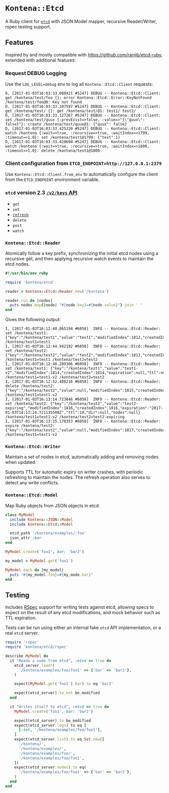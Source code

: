 # `Kontena::Etcd`
A Ruby client for [`etcd`](https://github.com/coreos/etcd) with JSON Model mapper, recursive Reader/Writer, rspec testing support.

## Features
Inspired by and mostly compatible with https://github.com/ranjib/etcd-ruby, extended with additional features:

### Request DEBUG Logging

Use the `LOG_LEVEL=debug` env to log all `Kontena::Etcd::Client` requests:

```
D, [2017-01-03T16:03:33.088421 #5247] DEBUG -- Kontena::Etcd::Client: get /kontena/test/foo {}: error Kontena::Etcd::Error::KeyNotFound /kontena/test/foo@0: Key not found
D, [2017-01-03T16:03:33.107597 #5247] DEBUG -- Kontena::Etcd::Client: get /kontena/test/ {}: get /kontena/test/@1: test1/ test2/
D, [2017-01-03T16:03:33.127267 #5247] DEBUG -- Kontena::Etcd::Client: set /kontena/test/quux {:prevExist=>false, :value=>"{\"quux\": false}"}: create /kontena/test/quux@1: {"quux": false}
D, [2017-01-03T16:03:33.425220 #5247] DEBUG -- Kontena::Etcd::Client: watch /kontena {:wait=>true, :recursive=>true, :waitIndex=>1799, :timeout=>1.0}: set /kontena/test1@1799: {"test":1}
D, [2017-01-03T16:03:33.428694 #5247] DEBUG -- Kontena::Etcd::Client: watch /kontena {:wait=>true, :recursive=>true, :waitIndex=>1800, :timeout=>1.0}: delete /kontena/test1@1800:
```

### Client configuration from `ETCD_ENDPOINT=http://127.0.0.1:2379`

Use `Kontena::Etcd::Client.from_env` to automatically configure the client from the `ETCD_ENDPOINT` environment variable.

### `etcd` version 2.3 [`/v2/keys` API](https://github.com/coreos/etcd/blob/v2.3.7/Documentation/api.md#key-space-operations)

* `get`
* `set`
* [`refresh`](https://github.com/coreos/etcd/blob/v2.3.7/Documentation/api.md#refreshing-key-ttl)
* `delete`
* `post`
* `watch`

### `Kontena::Etcd::Reader`

Atomically follow a key prefix, synchronizing the initial etcd nodes using a recursive get, and then applying recursive watch events to
maintain the etcd nodes.

```ruby
#!/usr/bin/env ruby

require 'kontena/etcd'

reader = Kontena::Etcd::Reader.new('/kontena')

reader.run do |nodes|
  puts nodes.map{|node| "#{node.key}=#{node.value}"}.join ' '
end
```

Gives the following output:

```
I, [2017-01-03T16:12:40.865194 #6058]  INFO -- Kontena::Etcd::Reader: set /kontena/test1: {"key":"/kontena/test1","value":"test1","modifiedIndex":1812,"createdIndex":1812,"expiration":null,"ttl":null,"dir":null,"nodes":null}
/kontena/test1=test1
I, [2017-01-03T16:12:44.942192 #6058]  INFO -- Kontena::Etcd::Reader: set /kontena/test2: {"key":"/kontena/test2","value":"test2","modifiedIndex":1813,"createdIndex":1813,"expiration":null,"ttl":null,"dir":null,"nodes":null}
/kontena/test1=test1 /kontena/test2=test2
I, [2017-01-03T16:12:48.289306 #6058]  INFO -- Kontena::Etcd::Reader: set /kontena/test1: {"key":"/kontena/test1","value":"test1-v2","modifiedIndex":1814,"createdIndex":1814,"expiration":null,"ttl":null,"dir":null,"nodes":null}
/kontena/test1=test1-v2 /kontena/test2=test2
I, [2017-01-03T16:12:52.488216 #6058]  INFO -- Kontena::Etcd::Reader: delete /kontena/test2: {"key":"/kontena/test2","value":null,"modifiedIndex":1815,"createdIndex":1813,"expiration":null,"ttl":null,"dir":null,"nodes":null}
/kontena/test1=test1-v2
I, [2017-01-03T16:13:14.723846 #6058]  INFO -- Kontena::Etcd::Reader: set /kontena/test2: {"key":"/kontena/test2","value":"test2-expiring","modifiedIndex":1816,"createdIndex":1816,"expiration":"2017-01-03T14:13:24.721135508Z","ttl":10,"dir":null,"nodes":null}
/kontena/test1=test1-v2 /kontena/test2=test2-expiring
I, [2017-01-03T16:13:25.178353 #6058]  INFO -- Kontena::Etcd::Reader: expire /kontena/test2: {"key":"/kontena/test2","value":null,"modifiedIndex":1817,"createdIndex":1816,"expiration":null,"ttl":null,"dir":null,"nodes":null}
/kontena/test1=test1-v2
```

### `Kontena::Etcd::Writer`

Maintain a set of nodes in etcd, automatically adding and removing nodes when updated.

Supports TTL for automatic expiry on writer crashes, with periodic refreshing to maintain the nodes.
The refresh operation also serves to detect any write conflicts.

### `Kontena::Etcd::Model`

Map Ruby objects from JSON objects in etcd:

```ruby
class MyModel
  include Kontena::JSON::Model
  include Kontena::Etcd::Model

  etcd_path '/kontena/examples/:foo'
  json_attr :bar
end

MyModel.create('foo1', bar: 'bar2')

my_model = MyModel.get('foo1')

MyModel.each do |my_model|
  puts "#{my_model.foo}=#{my_mode.bar}"
end
```

## Testing
Includes [RSpec](http://rspec.info/) support for writing tests against etcd, allowing specs to expect on the result of any etcd modifications, and mock behavior such as TTL expiration.

Tests can be run using either an internal fake `etcd` API implementation, or a real `etcd` server.


```ruby
require 'rspec'
require 'kontena/etcd/rspec'

describe MyModel do
  it "Reads a node from etcd", :etcd => true do
    etcd_server.load!(
      '/kontena/examples/foo/foo1' => {'bar' => 'bar2'},
    )

    expect(MyModel.get('foo1').bar).to eq 'bar2'

    expect(etcd_server).to_not be_modified
  end

  it "Writes itself to etcd", :etcd => true do
    MyModel.create('foo1', bar: 'bar2')

    expect(etcd_server).to be_modified
    expect(etcd_server.logs) to eq [
      [:set, '/kontena/examples/foo/foo1'],
    ]
    expect(etcd_server.list).to eq Set.new([
      '/kontena/',
      '/kontena/examples/',
      '/kontena/examples/foo/',
      '/kontena/examples/foo/foo1',
    ])
    expect(etcd_server.nodes).to eq(
      '/kontena/examples/foo/foo1' => {'bar' => 'bar2'},
    )
  end
end

```
